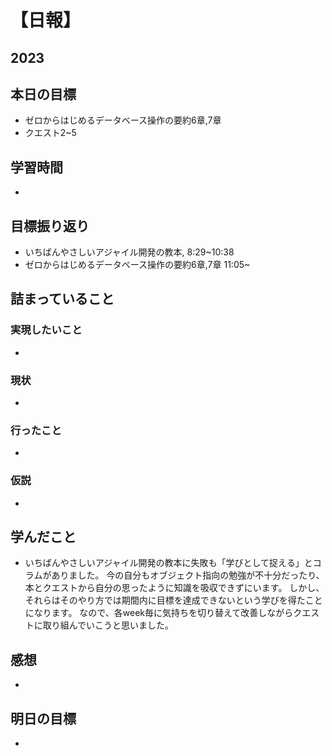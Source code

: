 # 【日報】
## 2023
## 本日の目標
- ゼロからはじめるデータベース操作の要約6章,7章
- クエスト2~5
## 学習時間
- 

## 目標振り返り
- いちばんやさしいアジャイル開発の教本, 8:29~10:38
- ゼロからはじめるデータベース操作の要約6章,7章 11:05~

## 詰まっていること
### 実現したいこと 
- 
### 現状
- 
### 行ったこと 
- 
### 仮説
- 

## 学んだこと
- いちばんやさしいアジャイル開発の教本に失敗も「学びとして捉える」とコラムがありました。
今の自分もオブジェクト指向の勉強が不十分だったり、本とクエストから自分の思ったように知識を吸収できずにいます。
しかし、それらはそのやり方では期間内に目標を達成できないという学びを得たことになります。
なので、各week毎に気持ちを切り替えて改善しながらクエストに取り組んでいこうと思いました。

## 感想
- 

## 明日の目標
- 


